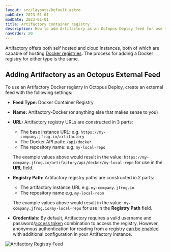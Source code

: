 ```yaml
---
layout: src/layouts/Default.astro
pubDate: 2023-01-01
modDate: 2023-01-01
title: Artifactory container registry
description: How to add Artifactory as an Octopus Deploy feed for use in Docker steps.
navOrder: 20
---
```


Artifactory offers both self hosted and cloud instances, both of which are capable of hosting [Docker registries](https://jfrog.com/help/r/jfrog-artifactory-documentation/jfrog-container-registry). The process for adding a Docker registry for either type is the same.

## Adding Artifactory as an Octopus External Feed

To use an Artifactory Docker registry in Octopus Deploy, create an external feed with the following settings:

- **Feed Type:** Docker Container Registry
- **Name:** Artifactory-Docker (or anything else that makes sense to you)
- **URL:** Artifactory registry URLs are constructed in 3 parts:
  - The base instance URL: e.g. `https://my-company.jfrog.io/artifactory`
  - The Docker API path: `/api/docker`
  - The repository name: e.g. `my-local-repo`
  
  The example values above would result in the value: `https://my-company.jfrog.io/artifactory/api/docker/my-local-repo` for use in the **URL** field.

- **Registry Path:** Artifactory registry paths are constructed in 2 parts:
  - The artifactory instance URL e.g. `my-company.jfrog.io`
  - The repository name e.g. `my-local-repo`

  The example values above would result in the value: `my-company.jfrog.io/my-local-repo` for use in the **Registry Path** field.
- **Credentials:** By default, Artifactory requires a valid username and password/[access token](https://jfrog.com/help/r/jfrog-platform-administration-documentation/access-tokens) combination to access the registry. However, anonymous authentication for reading from a registry [can be enabled](https://jfrog.com/help/r/how-to-perform-anonymous-pulls-but-require-authentication-for-pushing-to-a-docker-repository) with additional configuration in your Artifactory instance.

![Artifactory Registry Feed](/docs/img/packaging-applications/package-repositories/guides/container-registries/images/artifactory-docker-feed.png)
